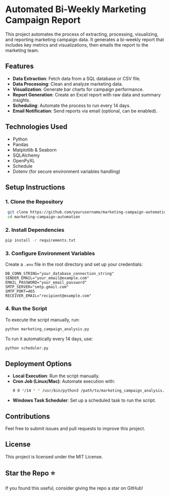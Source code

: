 # Automated Bi-Weekly Marketing Campaign Report

This project automates the process of extracting, processing, visualizing, and reporting marketing campaign data. It generates a bi-weekly report that includes key metrics and visualizations, then emails the report to the marketing team.

## Features
- **Data Extraction**: Fetch data from a SQL database or CSV file.
- **Data Processing**: Clean and analyze marketing data.
- **Visualization**: Generate bar charts for campaign performance.
- **Report Generation**: Create an Excel report with raw data and summary insights.
- **Scheduling**: Automate the process to run every 14 days.
- **Email Notification**: Send reports via email (optional, can be enabled).

## Technologies Used
- Python
- Pandas
- Matplotlib & Seaborn
- SQLAlchemy
- OpenPyXL
- Schedule
- Dotenv (for secure environment variables handling)

## Setup Instructions

### 1. Clone the Repository
```sh
 git clone https://github.com/yourusername/marketing-campaign-automation.git
 cd marketing-campaign-automation
```

### 2. Install Dependencies
```sh
pip install -r requirements.txt
```

### 3. Configure Environment Variables
Create a `.env` file in the root directory and set up your credentials:
```env
DB_CONN_STRING="your_database_connection_string"
SENDER_EMAIL="your_email@example.com"
EMAIL_PASSWORD="your_email_password"
SMTP_SERVER="smtp.gmail.com"
SMTP_PORT=465
RECEIVER_EMAIL="recipient@example.com"
```

### 4. Run the Script
To execute the script manually, run:
```sh
python marketing_campaign_analysis.py
```

To run it automatically every 14 days, use:
```sh
python scheduler.py
```

## Deployment Options
- **Local Execution**: Run the script manually.
- **Cron Job (Linux/Mac)**: Automate execution with:
  ```sh
  0 0 */14 * * /usr/bin/python3 /path/to/marketing_campaign_analysis.py
  ```
- **Windows Task Scheduler**: Set up a scheduled task to run the script.

## Contributions
Feel free to submit issues and pull requests to improve this project.

## License
This project is licensed under the MIT License.

## Star the Repo ⭐
If you found this useful, consider giving the repo a star on GitHub!

